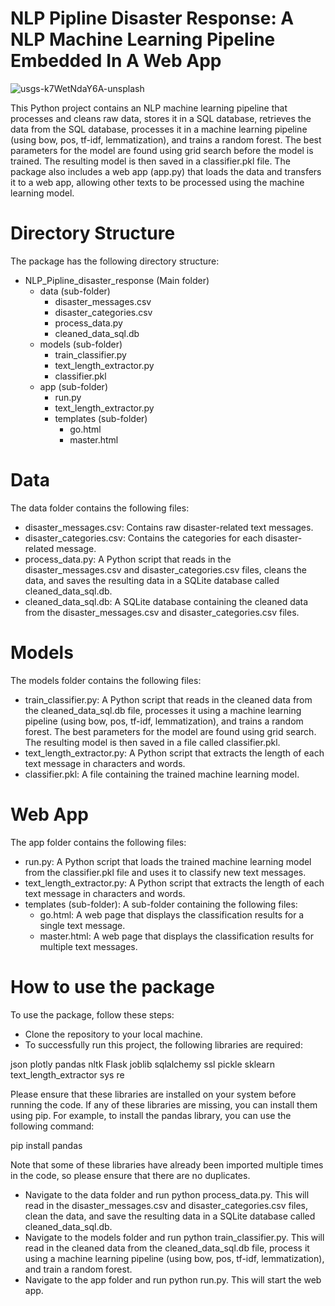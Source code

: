 # NLP Pipline Disaster Response: A NLP Machine Learning Pipeline Embedded In A Web App
![usgs-k7WetNdaY6A-unsplash](https://user-images.githubusercontent.com/119667336/221402218-b0df9bfe-09a0-4a60-a681-5a239ed89e5c.jpg)


This Python project contains an NLP machine learning pipeline that processes and cleans raw data, stores it in a SQL database, retrieves the data from the SQL database, processes it in a machine learning pipeline (using bow, pos, tf-idf, lemmatization), and trains a random forest. The best parameters for the model are found using grid search before the model is trained. The resulting model is then saved in a classifier.pkl file. The package also includes a web app (app.py) that loads the data and transfers it to a web app, allowing other texts to be processed using the machine learning model.

# Directory Structure

The package has the following directory structure:

- NLP_Pipline_disaster_response (Main folder)
  - data (sub-folder)
    - disaster_messages.csv
    - disaster_categories.csv
    - process_data.py
    - cleaned_data_sql.db
  - models (sub-folder)
    - train_classifier.py
    - text_length_extractor.py
    - classifier.pkl
  - app (sub-folder)
    - run.py
    - text_length_extractor.py
    - templates (sub-folder)
      - go.html
      - master.html

# Data

The data folder contains the following files:

- disaster_messages.csv: Contains raw disaster-related text messages.
- disaster_categories.csv: Contains the categories for each disaster-related message.
- process_data.py: A Python script that reads in the disaster_messages.csv and disaster_categories.csv files, cleans the data, and saves the resulting data in a SQLite database called cleaned_data_sql.db.
- cleaned_data_sql.db: A SQLite database containing the cleaned data from the disaster_messages.csv and disaster_categories.csv files.

# Models

The models folder contains the following files:

- train_classifier.py: A Python script that reads in the cleaned data from the cleaned_data_sql.db file, processes it using a machine learning pipeline (using bow, pos, tf-idf, lemmatization), and trains a random forest. The best parameters for the model are found using grid search. The resulting model is then saved in a file called classifier.pkl.
- text_length_extractor.py: A Python script that extracts the length of each text message in characters and words.
- classifier.pkl: A file containing the trained machine learning model.

# Web App

The app folder contains the following files:

- run.py: A Python script that loads the trained machine learning model from the classifier.pkl file and uses it to classify new text messages.
- text_length_extractor.py: A Python script that extracts the length of each text message in characters and words.
- templates (sub-folder): A sub-folder containing the following files:
  - go.html: A web page that displays the classification results for a single text message.
  - master.html: A web page that displays the classification results for multiple text messages.

# How to use the package

To use the package, follow these steps:

- Clone the repository to your local machine.
- To successfully run this project, the following libraries are required:

json
plotly
pandas
nltk
Flask
joblib
sqlalchemy
ssl
pickle
sklearn
text_length_extractor
sys
re

Please ensure that these libraries are installed on your system before running the code. If any of these libraries are missing, you can install them using pip. For example, to install the pandas library, you can use the following command:

pip install pandas

Note that some of these libraries have already been imported multiple times in the code, so please ensure that there are no duplicates.

- Navigate to the data folder and run python process_data.py. This will read in the disaster_messages.csv and disaster_categories.csv files, clean the data, and save the resulting data in a SQLite database called cleaned_data_sql.db.
- Navigate to the models folder and run python train_classifier.py. This will read in the cleaned data from the cleaned_data_sql.db file, process it using a machine learning pipeline (using bow, pos, tf-idf, lemmatization), and train a random forest.
- Navigate to the app folder and run python run.py. This will start the web app.
